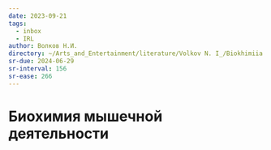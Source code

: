 ```yaml
---
date: 2023-09-21
tags:
  - inbox
  - IRL
author: Волков Н.И.
directory: ~/Arts_and_Entertainment/literature/Volkov N. I_/Biokhimiia myshiechnoi dieiatiel'nosti (1603)/
sr-due: 2024-06-29
sr-interval: 156
sr-ease: 266
---
```

# Биохимия мышечной деятельности


